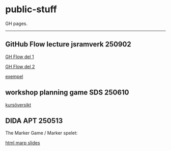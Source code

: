 # public-stuff
GH pages.

---

## GitHub Flow lecture jsramverk 250902

[GH Flow del 1](https://dida-masse.github.io/public-stuff/github-flow-250902/github_flow_intro_1.html)  

[GH Flow del 2](https://dida-masse.github.io/public-stuff/github-flow-250902/github_flow_intro_2.html)  

[exempel](https://dida-masse.github.io/public-stuff/github-flow-250902/exempel.md)

## workshop planning game SDS 250610
[kursöversikt](https://dida-masse.github.io/public-stuff/sds-workshop-250610/kurs%C3%B6versikt-2026.pdf)

## DIDA APT 250513
The Marker Game / Marker spelet:

[html marp slides](https://dida-masse.github.io/public-stuff/dida-apt-250513/index.html)
